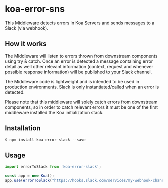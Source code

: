 # koa-error-sns
This Middleware detects errors in Koa Servers and sends messages to a Slack (via webhook).

## How it works
The Middleware will listen to errors thrown from downstream components using try & catch. Once an error is detected a message containing error detail as well other relevant information (context, request and whenever possible response information) will be published to your Slack channel.

The Middleware code is lightweight and is intended to be used in production environments. Slack is only instantiated/called when an error is detected.

Please note that this middleware will solely catch errors from downstream components, so in order to catch relevant errors it must be one of the first middleware installed the Koa initialization stack.


## Installation

```js
$ npm install koa-error-slack --save
```

## Usage
```js
import errorToSlack from 'koa-error-slack';

const app = new Koa();
app.use(errorToSlack("https://hooks.slack.com/services/my-webhook-channel");
```
